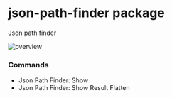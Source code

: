 # json-path-finder package

Json path finder

![overview](https://raw.githubusercontent.com/KunihikoKido/atom-json-path-finder/master/screenshots/overview.gif)

### Commands

* Json Path Finder: Show
* Json Path Finder: Show Result Flatten
